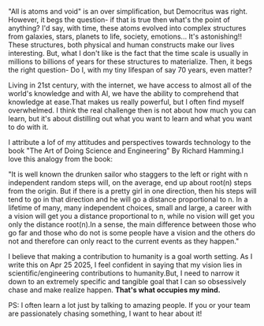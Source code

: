 
"All is atoms and void" is an over simplification, but Democritus was right. However, it begs the question- if that is true then what's the point of anything? I'd say, with time, these atoms evolved into complex structures from galaxies, stars, planets to life, society, emotions... It's astonishing!! These structures, both physical and human constructs make our lives interesting. But, what I don't like is the fact that the time scale is usually in millions to billions of years for these structures to materialize. Then, it begs the right question- Do I, with my tiny lifespan of say 70 years, even matter? 

<!-- Imagine all the world's knowledge, books, art, science .... -->

Living in 21st century, with the internet, we have access to almost all of the world's knowledge and with AI, we have the ability to comprehend that knowledge at ease.That makes us really powerful, but I often find myself overwhelmed. I think the real challenge then is not about how much you can learn, but it's about distilling out what you want to learn and what you want to do with it.

I attribute a lof of my attitudes and perspectives towards technology to the book "The Art of Doing Science and Engineering" By Richard Hamming.I love this analogy from the book:

"It is well known the drunken sailor who staggers to the left or right with n independent random steps will, on the average, end up about root(n) steps from the origin. But if there is a pretty girl in one direction, then his steps will tend to go in that direction and he will go a distance proportional to n. In a lifetime of many, many independent choices, small and large, a career with a vision will get you a distance proportional to n, while no vision will get you only the distance root(n).In a sense, the main difference between those who go far and those who do not is some people have a vision and the others do not and therefore can only react to the current events as they happen."


I believe that making a contribution to humanity is a goal worth setting. As I write this on Apr 25 2025, I feel confident in saying that my vision lies in scientific/engineering contributions to humanity.But, I need to narrow it down to an extremely specific and tangible goal that I can so obsessively chase and make realize happen. **That's what occupies my mind.**


PS: I often learn a lot just by talking to amazing people. If you or your team are passionately chasing something, I want to hear about it!
